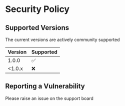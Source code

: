 # Security Policy

## Supported Versions

The current versions are actively community supported

| Version | Supported          |
| ------- | ------------------ |
| 1.0.0   | :white_check_mark: |
| <1.0.x  | :x:                |


## Reporting a Vulnerability

Please raise an issue on the support board
